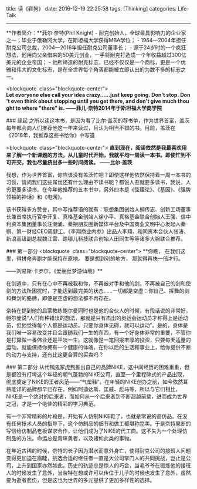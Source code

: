 title: 读《鞋狗》
date: 2016-12-19 22:25:58
tags: [Thinking]
categories: Life-Talk

---

**作者简介：**菲尔·奈特(Phil Knight)
- 耐克创始人，全球最具影响力的企业家之一；毕业于俄勒冈大学，在斯坦福大学获得MBA学位；
- 1964—2004年担任耐克公司总裁，2004—2016年担任耐克公司董事长；
- 源于24岁时的一个疯狂想法，他用向父亲借来的50美元创业，一手将耐克打造成一个年收益超过300亿美元的企业帝国；
- 他所缔造的耐克标志，已经不仅仅是一个商标，更是一个优雅和伟大的文化标志，是在全世界每个角落都能被立即认出的为数不多的标志之一。

<blockquote  class="blockquote-center">
**Let everyone else call your idea crazy......just keep going. Don't stop. Don't even think about stopping until you get there, and don't give much thought to where "there" is.
——菲儿·奈特2014年于斯坦福大学商学院**
</blockquote>

### 缘起
之所以读这本书，是因为看了比尔·盖茨的荐书单，作为世界首富，盖茨每年都会向人们推荐他这一年来读过，且认为相当不错的书。目前，盖茨在《2016年，我推荐这些书给你》中写道

<blockquote  class="blockquote-center">
**直到现在，阅读依然是我最喜欢用来了解一个新课题的方法。从儿童时代开始，我就平均一周读一本书。即使忙到不可开交，我也尽量挤出多一些时间阅读。
——比尔·盖茨**
</blockquote>

我想，作为世界首富，你应该没有盖茨忙吧？即使这样他依然保持着一周一本书的习惯，请问我们这些屌丝还有什么理由不读书呢？都说人丑就要多读书，我说，人穷更要多读书。在今年他推荐的五本书中，另外四本是《弦理论》、《基因》、《强势领袖的神话》和《电网》。

该书获得多方赞誉，其中写推荐语的就有：联想集团创始人柳传志、创新工场董事长兼首席执行官李开复、真格基金创始人徐小平、真格基金联合创始人王强、信中利资本集团董事长汪潮涌、秦朔朋友圈新媒体平台及中国商业文明中心发起人秦朔、第一财经CEO周健工、《李翔商业内参》出品人李翔、和同资本合伙人张涛、新浪高级副总裁魏江雷、跑哪儿科技联合创始人田同生等等诸多大腕联合推荐。

### 第一部分
<blockquote  class="blockquote-center">
**你瞧，
在我们这里，得拼命奔跑才能保持在原地。
要是想到别的地方，
那就得再快一倍才行。

——刘易斯·卡罗尔，《爱丽丝梦游仙境》**
</blockquote>

在剑道中，只有在心中不再被我和你，不再被对手和他的剑，不再被自己的剑和使剑的方法所困扰时，才能达到最完美的状态......一切都是空虚：你自己、挥舞的剑和舞剑的胳膊，即便是空虚的想法都不再存在。

奈特在提到他的启蒙教练鲍尔曼同时也是他的合伙人的时候，有段话说的非常好，鲍尔曼说“人们有种错误的想法，那就是只有杰出的奥运会运动员才称得上是运动员，但他觉得每个人都是运动员。只要你身体无碍，就可以运动”。是的，身体是我们唯一容易改变并且会跟随我们一生的东西，有一个好身体非常的重要，不管你是打算做一番伟业还是平淡一生。这就像是一笔回报丰厚的投资，只要每天适量的运动，就能保持你拥有一个健康的体魄，在你以后的生活和事业上，给你提供不断的动力与支持，还有比这更合算的买卖吗？

### 第二部分
从代销鬼冢虎到推出自己的品牌NIKE，这中间经历的困难重重，但是都没有打垮这个年轻的朝气蓬勃的NIKE公司，直至一个里程碑式的产品出现，彻底奠定了NIKE的王者风范——“气垫鞋”。在年轻的NIKE创办之前，如今依然耳熟能详的品牌都早已存在，例如阿迪达斯、匡威、彪马等，所以与它们相比，NIKE是一个绝对的后来者，而如何从一个后来者到不断超越前辈，进而成为世界之冠，才是一个绝佳的精彩的学习典范。

有一个非常精彩的片段是，开始有人仿制NIKE鞋了，也就是常说的高仿品。在没有任何技术人员的指导下，这个仿制品的细节和做工都堪称完美。于是奈特果断的写信给仿制品老板谋求合作，让他们成为了NIKE的代工商。这不失为一个处理仿制品的方法。命运总是青睐勇者，以及诸如此类的事物。

在年近古稀的时候，奈特的长子因为潜水而意外身亡，使得耐克公司的接班人问题变得更加迫在眉睫，挑选合适的继任者一直是大公司掌门人的共同挑战，岂止是公司，上升到国家亦然如此。历史的轨迹总是惊人的巧合，当毛爷爷在锻炼他的接班人的时候发生了意外，当奈特在想或许可以传位于儿子的时候也发生了意外，虽然要为逝者悲伤，但是这也为世界的多元提供了更加多样性的选择。
